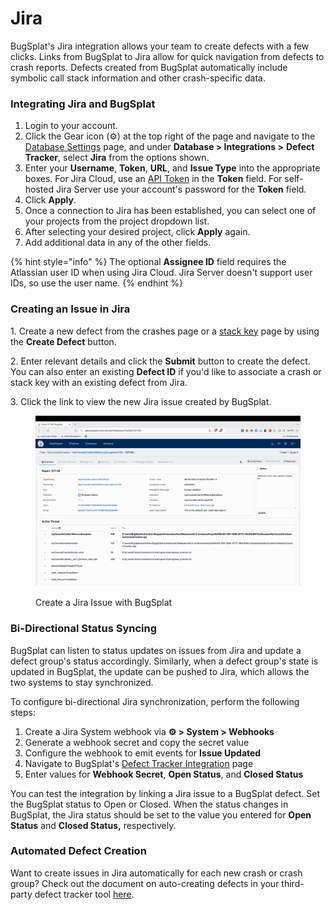 # Jira

BugSplat's Jira integration allows your team to create defects with a few clicks. Links from BugSplat to Jira allow for quick navigation from defects to crash reports. Defects created from BugSplat automatically include symbolic call stack information and other crash-specific data.

### Integrating Jira and BugSplat

1. Login to your account.
2. Click the Gear icon (⚙️) at the top right of the page and navigate to the [Database Settings](https://app.bugsplat.com/v2/database/integrations) page, and under **Database > Integrations >** **Defect Tracker**, select **Jira** from the options shown.
3. Enter your **Username**, **Token**, **URL**, and **Issue Type** into the appropriate boxes. For Jira Cloud, use an [API Token](https://id.atlassian.com/manage-profile/security/api-tokens) in the **Token** field. For self-hosted Jira Server use your account's password for the **Token** field.
4. Click **Apply**.
5. Once a connection to Jira has been established, you can select one of your projects from the project dropdown list.
6. After selecting your desired project, click **Apply** again.
7. Add additional data in any of the other fields.

{% hint style="info" %}
The optional **Assignee ID** field requires the Atlassian user ID when using Jira Cloud. Jira Server doesn't support user IDs, so use the user name.
{% endhint %}

### Creating an Issue in Jira

1\. Create a new defect from the crashes page or a [stack key](../../../../education/bugsplat-terminology.md#stack-key) page by using the **Create Defect** button.

2\. Enter relevant details and click the **Submit** button to create the defect. You can also enter an existing **Defect ID** if you'd like to associate a crash or stack key with an existing defect from Jira.

3\. Click the link to view the new Jira issue created by BugSplat.

<figure><img src="../../../../.gitbook/assets/output (4).gif" alt=""><figcaption><p>Create a Jira Issue with BugSplat</p></figcaption></figure>

### Bi-Directional Status Syncing

BugSplat can listen to status updates on issues from Jira and update a defect group's status accordingly. Similarly, when a defect group's state is updated in BugSplat, the update can be pushed to Jira, which allows the two systems to stay synchronized.

To configure bi-directional Jira synchronization, perform the following steps:

1. Create a Jira System webhook via **⚙️ > System > Webhooks**
2. Generate a webhook secret and copy the secret value
3. Configure the webhook to emit events for **Issue Updated**
4. Navigate to BugSplat's [Defect Tracker Integration](https://app.bugsplat.com/v2/database/integrations#defect-trackers) page
5. Enter values for **Webhook Secret**, **Open Status**, and **Closed Status**

You can test the integration by linking a Jira issue to a BugSplat defect. Set the BugSplat status to Open or Closed. When the status changes in BugSplat, the Jira status should be set to the value you entered for **Open Status** and **Closed Status,** respectively.

### Automated Defect Creation

Want to create issues in Jira automatically for each new crash or crash group? Check out the document on auto-creating defects in your third-party defect tracker tool [here](auto-creating-defects-from-bugsplat-databases-in-attached-third-party-trackers.md).
